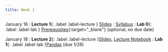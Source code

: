 ```yaml
---
title: Week 1
---
```


January 16
: **Lecture 1**{: .label .label-lecture } [Slides](https://docs.google.com/presentation/d/1tPUSs2dmm3CKogMHYibLIN3PBrxjT7j11DEF4UdWVGg/edit?usp=sharing)
    : [Syllabus](https://www.econ148.org/sp24/syllabus/)
: **Lab 0**{: .label .label-lab } [Prerequisites](https://data100.datahub.berkeley.edu/hub/user-redirect/git-pull?repo=https%3A%2F%2Fgithub.com%2FUCB-Econ-148%2Fsp24-student&branch=main&urlpath=lab%2Ftree%2Fsp24-student%2Flab%2Flab00%2Flab00.ipynb){:target="_blank"} (optional; no due date)


January 18
: **Lecture 2**{: .label .label-lecture }[Slides](https://docs.google.com/presentation/d/1zYv6uNkgokxrScGRVbvXZk0fN_2NFWP8EmSYASQ-tfs/edit#slide=id.g1d48db45a1a_0_15), [Lecture Notebook](https://data100.datahub.berkeley.edu/hub/user-redirect/git-pull?repo=https%3A%2F%2Fgithub.com%2FUCB-Econ-148%2Fecon148-sp24&branch=main&urlpath=lab%2Ftree%2Fecon148-sp24%2Flec%2FLec1-2-spotify.ipynb)
: **Lab 1**{: .label .label-lab }[Pandas](https://data100.datahub.berkeley.edu/hub/user-redirect/git-pull?repo=https%3A%2F%2Fgithub.com%2FUCB-Econ-148%2Fecon148-sp24&branch=main&urlpath=lab%2Ftree%2Fecon148-sp24%2Flab%2Flab01%2Flab01.ipynb) (due 1/26)